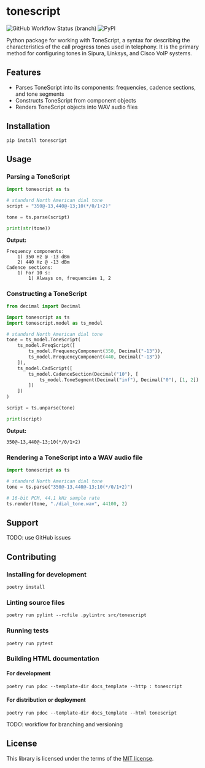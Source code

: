 # tonescript

![GitHub Workflow Status (branch)](https://img.shields.io/github/workflow/status/gdereese/tonescript/CI/main?style=for-the-badge)
![PyPI](https://img.shields.io/pypi/v/tonescript?style=for-the-badge)

Python package for working with ToneScript, a syntax for describing the characteristics of the call progress tones used in telephony. It is the primary method for configuring tones in Sipura, Linksys, and Cisco VoIP systems.

## Features

* Parses ToneScript into its components: frequencies, cadence sections, and tone segments
* Constructs ToneScript from component objects
* Renders ToneScript objects into WAV audio files

## Installation

```shell
pip install tonescript
```

## Usage

### Parsing a ToneScript

```python
import tonescript as ts

# standard North American dial tone
script = "350@-13,440@-13;10(*/0/1+2)"

tone = ts.parse(script)

print(str(tone))
```

**Output:**

```shell
Frequency components:
    1) 350 Hz @ -13 dBm
    2) 440 Hz @ -13 dBm
Cadence sections:
    1) For 10 s:
        1) Always on, frequencies 1, 2
```

### Constructing a ToneScript

```python
from decimal import Decimal

import tonescript as ts
import tonescript.model as ts_model

# standard North American dial tone
tone = ts_model.ToneScript(
    ts_model.FreqScript([
        ts_model.FrequencyComponent(350, Decimal("-13")),
        ts_model.FrequencyComponent(440, Decimal("-13"))
    ]),
    ts_model.CadScript([
        ts_model.CadenceSection(Decimal("10"), [
            ts_model.ToneSegment(Decimal("inf"), Decimal("0"), [1, 2])
        ])
    ])
)

script = ts.unparse(tone)

print(script)
```

**Output:**

```shell
350@-13,440@-13;10(*/0/1+2)
```

### Rendering a ToneScript into a WAV audio file

```python
import tonescript as ts

# standard North American dial tone
tone = ts.parse("350@-13,440@-13;10(*/0/1+2)")

# 16-bit PCM, 44.1 kHz sample rate
ts.render(tone, "./dial_tone.wav", 44100, 2)
```

## Support

TODO: use GitHub issues

## Contributing

### Installing for development

```shell
poetry install
```

### Linting source files

```shell
poetry run pylint --rcfile .pylintrc src/tonescript
```

### Running tests

```shell
poetry run pytest
```

### Building HTML documentation

#### For development

```shell
poetry run pdoc --template-dir docs_template --http : tonescript
```

#### For distribution or deployment

```shell
poetry run pdoc --template-dir docs_template --html tonescript
```

TODO: workflow for branching and versioning

## License

This library is licensed under the terms of the [MIT license](https://choosealicense.com/licenses/mit/).
